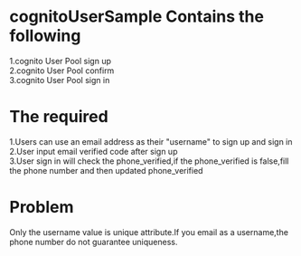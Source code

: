 # cognitoUserSample Contains the following
1.cognito  User Pool sign up <br>
2.cognito  User Pool confirm<br>
3.cognito  User Pool sign in<br>

# The required<br>
1.Users can use an email address as their "username" to sign up and sign in<br>
2.User input email verified code after sign up<br>
3.User sign in will check the phone_verified,if the phone_verified is false,fill the  phone number and then updated phone_verified <br>

# Problem<br>

Only the username value is unique attribute.If you email as a username,the phone number do not guarantee uniqueness.
